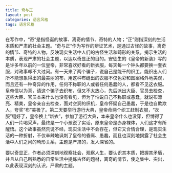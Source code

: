 ```yaml
---
title: 奇与正
layout: post
categories: 语言风格
tags: 语言风格
---
```


在写作中，“奇”是指怪诞的故事、离奇的情节、奇特的人物；“正”则指深刻的生活本质和严肃的社会主题。“奇与正”作为写作的辩证艺术，是通过古怪的故事，离奇的情节、奇特的人物，反映现实生活中人们的古怪生活和畸形的关系，揭示生活的本质，表现严肃的社会主题，以达以奇显正的目的。安徒生的《皇帝的新装》写的是许多年以前的一位皇帝，非常喜欢好看的新衣服，每天每一个钟头都要换一套衣服，对政事却不大过问。有一天来了两个骗子，说自己是能干的织工，能织出人们所不能想象得出的最美丽的布，用这种布缝出的衣服不仅色彩和图案格外地美观，而且还有一种奇异的作用，任何不称职的人或者任何愚蠢的人，都看不见这衣服。皇帝信以为真，请这个骗子去织布，但又不太放心，先后派出大臣、官员去检查，这些大臣、官员本来什么也没有看见，但为了怕说自己不称职或愚蠢，就说布漂亮、精美，皇帝亲自去检查，面对空洞的织机，皇帝怀疑自己愚蠢，于是也自欺欺人，夸奖“布”美极了。第二天要举行游行大典，皇帝命两个织工赶制衣服，“衣服”缝好了，皇帝换上“新衣”，参加了游行大典，本来皇帝什么也没穿，但博得了人们一片喝采声，最终是一个小孩说了实话，原来皇帝是赤身裸体，人们这才有所醒悟。这个故事虽然荒诞不经，现实生活中不会存在，但它又合情合理，是现实生活的一种折射，不仅辛辣地讽刺了皇帝的昏庸、愚蠢，而且也深刻地揭露了社会生活中人们之间的畸形关系，主题是严肃的，发人深省的。

要以奇显正，作者必须深刻地观察社会，观察人生，要认识其本质，把握其矛盾，并且从自己所熟悉的日常生活中提炼古怪的题材，离奇的情节，使之集中、突出，以此表现深刻的认识，严肃的主题。 